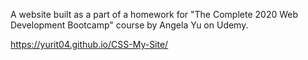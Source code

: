 A website built as a part of a homework for "The Complete 2020 Web Development Bootcamp" course by Angela Yu on Udemy. 

https://yurit04.github.io/CSS-My-Site/


